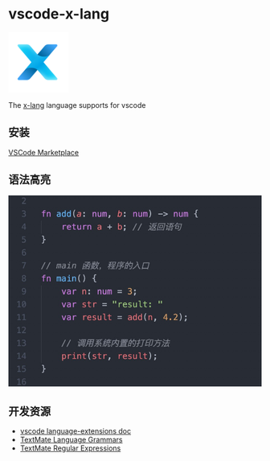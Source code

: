 # vscode-x-lang

<div><img style="width: 120px; height: 120px;" src="./resource/logo.png" alt="logo"/></div>

The [x-lang](https://github.com/peakchen90/x-lang) language supports for vscode

## 安装
[VSCode Marketplace](https://marketplace.visualstudio.com/items?itemName=peakchen90.vscode-x-lang)

## 语法高亮
![](./resource/syntax-highlight.png)

## 开发资源

- [vscode language-extensions doc](https://code.visualstudio.com/api/language-extensions/overview)
- [TextMate Language Grammars](https://macromates.com/manual/en/language_grammars)
- [TextMate Regular Expressions](https://macromates.com/manual/en/regular_expressions)

